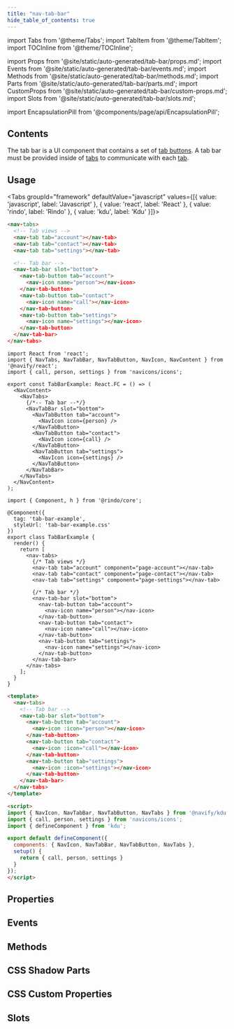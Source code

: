 ```yaml
---
title: "nav-tab-bar"
hide_table_of_contents: true
---
```

import Tabs from '@theme/Tabs';
import TabItem from '@theme/TabItem';
import TOCInline from '@theme/TOCInline';

import Props from '@site/static/auto-generated/tab-bar/props.md';
import Events from '@site/static/auto-generated/tab-bar/events.md';
import Methods from '@site/static/auto-generated/tab-bar/methods.md';
import Parts from '@site/static/auto-generated/tab-bar/parts.md';
import CustomProps from '@site/static/auto-generated/tab-bar/custom-props.md';
import Slots from '@site/static/auto-generated/tab-bar/slots.md';

<head>
  <title>nav-tab-bar with CSS Custom Properties for Tab Bar Components</title>
  <meta name="description" content="The tab bar component contains a set of tab buttons and a tab bar must be provided inside of tabs to communicate. Read more about use and CSS custom properties." />
</head>

import EncapsulationPill from '@components/page/api/EncapsulationPill';

<EncapsulationPill type="shadow" />

<h2 className="table-of-contents__title">Contents</h2>

<TOCInline
  toc={toc}
  maxHeadingLevel={2}
/>



The tab bar is a UI component that contains a set of [tab buttons](tab-button.md). A tab bar must be provided inside of [tabs](tabs.md) to communicate with each [tab](tab.md).




## Usage

<Tabs groupId="framework" defaultValue="javascript" values={[{ value: 'javascript', label: 'Javascript' }, { value: 'react', label: 'React' }, { value: 'rindo', label: 'Rindo' }, { value: 'kdu', label: 'Kdu' }]}>

<TabItem value="javascript">

```html
<nav-tabs>
  <!-- Tab views -->
  <nav-tab tab="account"></nav-tab>
  <nav-tab tab="contact"></nav-tab>
  <nav-tab tab="settings"></nav-tab>

  <!-- Tab bar -->
  <nav-tab-bar slot="bottom">
    <nav-tab-button tab="account">
      <nav-icon name="person"></nav-icon>
    </nav-tab-button>
    <nav-tab-button tab="contact">
      <nav-icon name="call"></nav-icon>
    </nav-tab-button>
    <nav-tab-button tab="settings">
      <nav-icon name="settings"></nav-icon>
    </nav-tab-button>
  </nav-tab-bar>
</nav-tabs>
```

</TabItem>


<TabItem value="react">

```tsx
import React from 'react';
import { NavTabs, NavTabBar, NavTabButton, NavIcon, NavContent } from '@navify/react';
import { call, person, settings } from 'navicons/icons';

export const TabBarExample: React.FC = () => (
  <NavContent>
    <NavTabs>
      {/*-- Tab bar --*/}
      <NavTabBar slot="bottom">
        <NavTabButton tab="account">
          <NavIcon icon={person} />
        </NavTabButton>
        <NavTabButton tab="contact">
          <NavIcon icon={call} />
        </NavTabButton>
        <NavTabButton tab="settings">
          <NavIcon icon={settings} />
        </NavTabButton>
      </NavTabBar>
    </NavTabs>
  </NavContent>
);
```


</TabItem>


<TabItem value="rindo">

```tsx
import { Component, h } from '@rindo/core';

@Component({
  tag: 'tab-bar-example',
  styleUrl: 'tab-bar-example.css'
})
export class TabBarExample {
  render() {
    return [
      <nav-tabs>
        {/* Tab views */}
        <nav-tab tab="account" component="page-account"></nav-tab>
        <nav-tab tab="contact" component="page-contact"></nav-tab>
        <nav-tab tab="settings" component="page-settings"></nav-tab>

        {/* Tab bar */}
        <nav-tab-bar slot="bottom">
          <nav-tab-button tab="account">
            <nav-icon name="person"></nav-icon>
          </nav-tab-button>
          <nav-tab-button tab="contact">
            <nav-icon name="call"></nav-icon>
          </nav-tab-button>
          <nav-tab-button tab="settings">
            <nav-icon name="settings"></nav-icon>
          </nav-tab-button>
        </nav-tab-bar>
      </nav-tabs>
    ];
  }
}
```


</TabItem>


<TabItem value="kdu">

```html
<template>
  <nav-tabs>
    <!-- Tab bar -->
    <nav-tab-bar slot="bottom">
      <nav-tab-button tab="account">
        <nav-icon :icon="person"></nav-icon>
      </nav-tab-button>
      <nav-tab-button tab="contact">
        <nav-icon :icon="call"></nav-icon>
      </nav-tab-button>
      <nav-tab-button tab="settings">
        <nav-icon :icon="settings"></nav-icon>
      </nav-tab-button>
    </nav-tab-bar>
  </nav-tabs>
</template>

<script>
import { NavIcon, NavTabBar, NavTabButton, NavTabs } from '@navify/kdu';
import { call, person, settings } from 'navicons/icons';
import { defineComponent } from 'kdu';

export default defineComponent({
  components: { NavIcon, NavTabBar, NavTabButton, NavTabs },
  setup() {
    return { call, person, settings }
  }
});
</script>
```

</TabItem>

</Tabs>

## Properties
<Props />

## Events
<Events />

## Methods
<Methods />

## CSS Shadow Parts
<Parts />

## CSS Custom Properties
<CustomProps />

## Slots
<Slots />